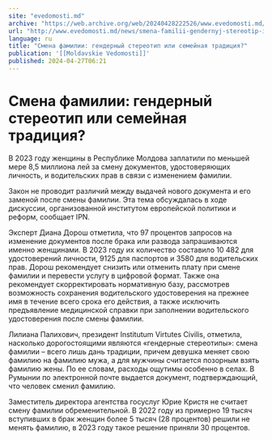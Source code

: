 ```yaml
---
site: "evedomosti.md"
archive: "https://web.archive.org/web/20240428222526/www.evedomosti.md/news/smena-familii-gendernyj-stereotip-ili-semejnaya-tradiciya"
url: "http://www.evedomosti.md/news/smena-familii-gendernyj-stereotip-ili-semejnaya-tradiciya"
language: ru
title: "Смена фамилии: гендерный стереотип или семейная традиция?"
publication: '[[Moldavskie Vedomosti]]'
published: 2024-04-27T06:21
---
```


# Смена фамилии: гендерный стереотип или семейная традиция?

В 2023 году женщины в Республике Молдова заплатили по меньшей мере 8,5 миллиона лей за смену документов, удостоверяющих личность, и водительских прав в связи с изменением фамилии.

Закон не проводит различий между выдачей нового документа и его заменой после смены фамилии. Эта тема обсуждалась в ходе дискуссии, организованной институтом европейской политики и реформ, сообщает IPN.

Эксперт Диана Дорош отметила, что 97 процентов запросов на изменение документов после брака или развода запрашиваются именно женщинами. В 2023 году их количество составило 10 482 для удостоверений личности, 9125 для паспортов и 3580 для водительских прав. Дорош рекомендует снизить или отменить плату при смене фамилии и перевести услугу в цифровой формат. Также она рекомендует скорректировать нормативную базу, рассмотрев возможность сохранения водительского удостоверения на прежнее имя в течение всего срока его действия, а также исключить предъявление медицинской справки при заполнении водительского удостоверения после смены фамилии.

Лилиана Палихович, президент Institutum Virtutes Civilis, отметила, насколько дорогостоящими являются «гендерные стереотипы»: смена фамилии – всего лишь дань традиции, причем девушка меняет свою фамилию на фамилию мужа, а для мужчины считается позорным взять фамилию жены. По ее словам, расходы ощутимы особенно в селах. В Румынии по электронной почте выдается документ, подтверждающий, что человек сменил фамилию.

Заместитель директора агентства госуслуг Юрие Кристя не считает смену фамилии обременительной. В 2022 году из примерно 19 тысяч вступивших в брак женщин более 5 тысяч (28 процентов) решили не менять фамилию, в 2023 году такое решение приняли 30 процентов.